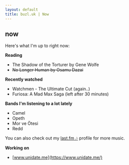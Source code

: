 ```yaml
---
layout: default
title: buzl.uk | Now
---
```

## now
Here's what I'm up to right now:

**Reading**
- The Shadow of the Torturer by Gene Wolfe
- ~~No Longer Human by Osamu Dazai~~

**Recently watched**
- Watchmen - The Ultimate Cut (again..)
- Furiosa: A Mad Max Saga (left after 30 minutes)

**Bands I'm listening to a lot lately**
- Camel
- Opeth
- Mor ve Ötesi
- Redd

You can also check out my [last.fm 🎶](https://www.last.fm/user/kaangiray26) profile for more music.

**Working on**
- [www.unidate.me](https://www.unidate.me/)
